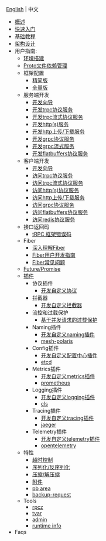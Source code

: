 [English](README.md) | 中文

* [概述](./zh/overview.md)
* [快速入门](./zh/quick_start.md)
* [基础教程](./zh/basic_tutorial.md)
* [架构设计](./zh/architecture_design.md)
* 用户指南:
  * [环境搭建](./zh/setup_env.md)
  * [Proto文件依赖管理](./zh/proto_management.md)
  * 框架配置
    * [精简版](./zh/framework_config_lite.md)
    * [全量版](./zh/framework_config_full.md)
  * 服务端开发
    * [开发向导](./zh/server_guide.md)
    * [开发trpc协议服务](./zh/server_guide.md)
    * [开发trpc流式协议服务](./zh/trpc_protocol_streaming_service.md)
    * [开发http(s)服务](./zh/http_protocol_service.md)
    * [开发http上传/下载服务](./zh/http_protocol_upload_download_service.md)
    * [开发grpc协议服务](./zh/grpc_protocol_service.md)
    * [开发grpc流式服务](./zh/grpc_protocol_streaming_service.md)
    * [开发flatbuffers协议服务](./zh/flatbuffers_protocol_service.md)
  * 客户端开发
    * [开发向导](./zh/client_guide.md)
    * [访问trpc协议服务](./zh/client_guide.md)
    * [访问trpc流式协议服务](./zh/trpc_protocol_streaming_client.md)
    * [访问http(s)协议服务](./zh/http_protocol_client.md)
    * [访问http上传/下载服务](./zh/http_protocol_upload_download_client.md)
    * [访问grpc协议服务](./zh/grpc_protocol_client.md)
    * [访问flatbuffers协议服务](./zh/flatbuffers_protocol_client.md)
    * [访问redis协议服务](./zh/redis_client_guide.md)
  * 接口返回码
    * [tRPC 框架错误码](./zh/trpc_status_code.md)
  * Fiber
    * [深入理解Fiber](./zh/fiber.md)
    * [Fiber用户开发指南](./zh/fiber_user_guide.md)
    * [Fiber常见问题](./zh/fiber_faq.md)
  * [Future/Promise](./zh/future_promise_guide.md)
  * [插件](./zh/plugin_management.md)
    * 协议插件
      * [开发自定义协议](./zh/custom_protocol.md)
    * 拦截器
      * [开发自定义拦截器](./zh/filter.md)
    * 流控和过载保护
      * [基于并发请求的过载保护](./zh/overload_control_concurrency_limiter.md)
    * Naming插件
      * [开发自定义naming插件](./zh/custom_naming.md)
      * [mesh-polaris](https://github.com/trpc-ecosystem/cpp-naming-polarismesh/blob/main/README.zh_CN.md)
    * Config插件
      * [开发自定义配置中心插件](./zh/custom_config.md)
      * [etcd](https://github.com/trpc-ecosystem/cpp-config-etcd/blob/main/README.zh_CN.md)
    * Metrics插件
      * [开发自定义metrics插件](./zh/custom_metrics.md)
      * [prometheus](./zh/prometheus_metrics.md)
    * Logging插件
      * [开发自定义logging插件](./zh/custom_logging.md)
      * [cls](https://github.com/trpc-ecosystem/cpp-logging-cls/blob/main/README.zh_CN.md)
    * Tracing插件
      * [开发自定义tracing插件](./zh/custom_tracing.md)
      * [jaeger](https://github.com/trpc-ecosystem/cpp-tracing-jaeger/blob/main/README.zh_CN.md)
    * Telemetry插件
      * [开发自定义telemetry插件](./zh/custom_telemetry.md)
      * [opentelemetry](https://github.com/trpc-ecosystem/cpp-telemetry-opentelemetry/blob/main/README.zh_CN.md)
  * 特性
    * [超时控制](./zh/timeout_control.md)
    * [序列化/反序列化](./zh/serialization.md)
    * [压缩/解压缩](./zh/compression.md)
    * [附件](./zh/attachment.md)
    * [pb area](./zh/pb_arena.md)
    * [backup-request](./zh/backup_request.md)
  * Tools
    * [rpcz](./zh/rpcz.md)
    * [tvar](./zh/tvar.md)
    * [admin](./zh/admin_service.md)
    * [runtime info]()
* Faqs
